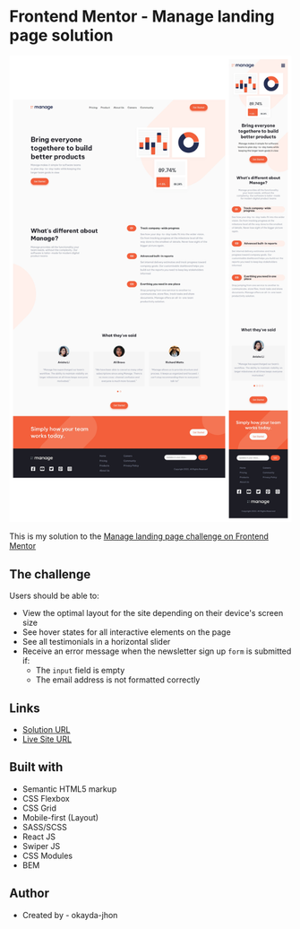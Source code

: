 # Frontend Mentor - Manage landing page solution

![](./screenshot.jpg)

This is my solution to the [Manage landing page challenge on Frontend Mentor](https://www.frontendmentor.io/challenges/manage-landing-page-SLXqC6P5)

## The challenge

Users should be able to:

- View the optimal layout for the site depending on their device's screen size
- See hover states for all interactive elements on the page
- See all testimonials in a horizontal slider
- Receive an error message when the newsletter sign up `form` is submitted if:
  - The `input` field is empty
  - The email address is not formatted correctly

## Links

- [Solution URL](https://www.frontendmentor.io/challenges/manage-landing-page-SLXqC6P5)
- [Live Site URL](https://jhon-okayda-manage-landing-page.netlify.app/)

## Built with

- Semantic HTML5 markup
- CSS Flexbox
- CSS Grid
- Mobile-first (Layout)
- SASS/SCSS
- React JS
- Swiper JS
- CSS Modules
- BEM

## Author

- Created by - okayda-jhon
